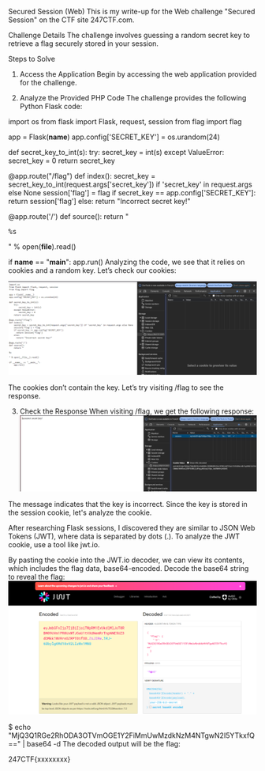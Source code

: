 Secured Session (Web)
This is my write-up for the Web challenge "Secured Session" on the CTF site 247CTF.com.

Challenge Details
The challenge involves guessing a random secret key to retrieve a flag securely stored in your session.

Steps to Solve
1. Access the Application
Begin by accessing the web application provided for the challenge.

2. Analyze the Provided PHP Code
The challenge provides the following Python Flask code:



import os
from flask import Flask, request, session
from flag import flag

app = Flask(__name__)
app.config['SECRET_KEY'] = os.urandom(24)

def secret_key_to_int(s):
    try:
        secret_key = int(s)
    except ValueError:
        secret_key = 0
    return secret_key

@app.route("/flag")
def index():
    secret_key = secret_key_to_int(request.args['secret_key']) if 'secret_key' in request.args else None
    session['flag'] = flag
    if secret_key == app.config['SECRET_KEY']:
        return session['flag']
    else:
        return "Incorrect secret key!"

@app.route('/')
def source():
    return "<pre>%s</pre>" % open(__file__).read()

if __name__ == "__main__":
    app.run()
Analyzing the code, we see that it relies on cookies and a random key. Let’s check our cookies:

![](./image1.png)

The cookies don’t contain the key. Let’s try visiting /flag to see the response.

3. Check the Response
When visiting /flag, we get the following response:
![](./image2.png)


The message indicates that the key is incorrect. Since the key is stored in the session cookie, let's analyze the cookie.

After researching Flask sessions, I discovered they are similar to JSON Web Tokens (JWT), where data is separated by dots (.). To analyze the JWT cookie, use a tool like jwt.io.



By pasting the cookie into the JWT.io decoder, we can view its contents, which includes the flag data, base64-encoded. Decode the base64 string to reveal the flag:
![](./image3.png)

$ echo "MjQ3Q1RGe2RhODA3OTVmOGE1Y2FiMmUwMzdkNzM4NTgwN2I5YTkxfQ==" | base64 -d
The decoded output will be the flag:


247CTF{xxxxxxxx}
